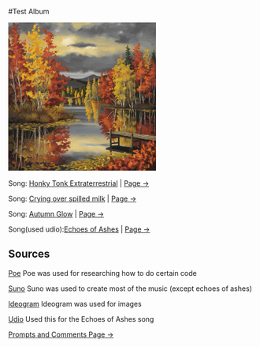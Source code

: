 #Test Album

<img src="a-painting-of-a-serene-autumn-landscape-there-s-a--QAkmttmHTFSFj0sGcElt_Q-9lqkDxAIT1KOSIxueVrPag.jpeg" alt="Autumn" style="width:300px;"/>

Song: [Honky Tonk Extraterrestrial](https://drive.google.com/file/d/1k843hZ9vtPoM9ccWjW0HjjKDQ6Vcp_Lf/view?usp=sharing) | [Page ->](Honky-Tonk-Extraterrestrial.md)

Song: [Crying over spilled milk](https://drive.google.com/file/d/1b3jAwhzmkUN4RibDu0RmMBh40OoeyEBw/view?usp=sharing) | [Page ->](Crying-Over-Spilt-Milk.md)

Song: [Autumn Glow](https://drive.google.com/file/d/1u41CJtYSWlUMul-5cQVqf5T_yZ_VZDR9/view?usp=sharing) | [Page ->](Autumn-Glow.md)

Song(used udio):[Echoes of Ashes](https://drive.google.com/file/d/1G23nBlPcVLhwfOgosnZPOuvZxS8LgBXC/view?usp=sharing) | [Page ->](Echoes-of-Ashes.md)


## Sources

[Poe](https://poe.com/) 
Poe was used for researching how to do certain code

[Suno](https://suno.com/create) 
Suno was used to create most of the music (except echoes of ashes)

[Ideogram](https://ideogram.ai/t/explore)
Ideogram was used for images

[Udio](https://www.udio.com/home)
Used this for the Echoes of Ashes song

[Prompts and Comments Page ->](Prompts-Used-and-Comments.md)
